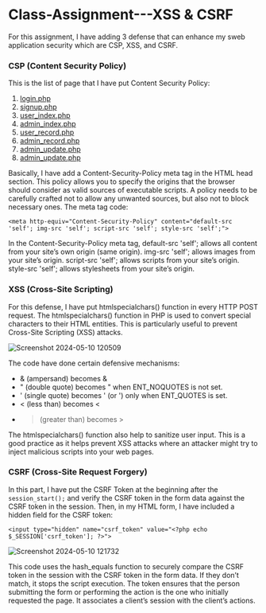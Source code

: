 # Class-Assignment---XSS & CSRF

For this assignment, I have adding 3 defense that can enhance my sweb application security which are CSP, XSS, and CSRF.

### CSP (Content Security Policy)

This is the list of page that I have put Content Security Policy:
1. [login.php](login.php)
2. [signup.php](signup.php)
3. [user_index.php](user_index.php)
4. [admin_index.php](admin_index.php)
5. [user_record.php](user_record.php)
6. [admin_record.php](admin_record.php)
7. [admin_update.php](admin_update.php)
8. [admin_update.php](admin_update.php)

Basically, I have add a Content-Security-Policy meta tag in the HTML head section. This policy allows you to specify the origins that the browser should consider as valid sources of executable scripts. A policy needs to be carefully crafted not to allow any unwanted sources, but also not to block necessary ones. The meta tag code:

```<meta http-equiv="Content-Security-Policy" content="default-src 'self'; img-src 'self'; script-src 'self'; style-src 'self';">```

In the Content-Security-Policy meta tag, default-src 'self'; allows all content from your site’s own origin (same origin). img-src 'self'; allows images from your site’s origin. script-src 'self'; allows scripts from your site’s origin. style-src 'self'; allows stylesheets from your site’s origin.

### XSS (Cross-Site Scripting)

For this defense, I have put htmlspecialchars() function in every HTTP POST request. The htmlspecialchars() function in PHP is used to convert special characters to their HTML entities. This is particularly useful to prevent Cross-Site Scripting (XSS) attacks.

![Screenshot 2024-05-10 120509](https://github.com/hyzo70/Class-Assignment---XSS-CSRF/assets/122088412/8c3e764e-f814-4213-87d1-13b2dc93c62d)

The code have done certain defensive mechanisms:
- & (ampersand) becomes &amp;
- " (double quote) becomes &quot; when ENT_NOQUOTES is not set.
- ' (single quote) becomes &#039; (or &apos;) only when ENT_QUOTES is set.
- < (less than) becomes &lt;
- > (greater than) becomes &gt;

The htmlspecialchars() function also help to sanitize user input. This is a good practice as it helps prevent XSS attacks where an attacker might try to inject malicious scripts into your web pages.

### CSRF (Cross-Site Request Forgery)

In this part, I have put the CSRF Token at the beginning after the ```session_start();``` and verify the CSRF token in the form data against the CSRF token in the session. Then, in my HTML form, I have included a hidden field for the CSRF token:

```<input type="hidden" name="csrf_token" value="<?php echo $_SESSION['csrf_token']; ?>">```

![Screenshot 2024-05-10 121732](https://github.com/hyzo70/Class-Assignment---XSS-CSRF/assets/122088412/388ae85b-9806-47fb-9779-ceb63bd411eb)

This code uses the hash_equals function to securely compare the CSRF token in the session with the CSRF token in the form data. If they don’t match, it stops the script execution. The token ensures that the person submitting the form or performing the action is the one who initially requested the page. It associates a client’s session with the client’s actions.
